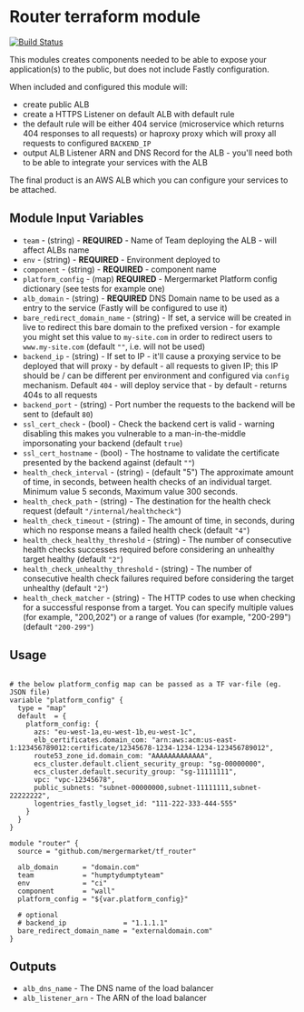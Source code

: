 Router terraform module
================================

[![Build Status](https://travis-ci.org/mergermarket/tf_router.svg?branch=master)](https://travis-ci.org/mergermarket/tf__router)

This modules creates components needed to be able to expose your application(s) to the public, but does not include Fastly configuration.

When included and configured this module will:
- create public ALB
- create a HTTPS Listener on default ALB with default rule
- the default rule will be either 404 service (microservice which returns 404 responses to all requests) or haproxy proxy which will proxy all requests to configured `BACKEND_IP`
- output ALB Listener ARN and DNS Record for the ALB - you'll need both to be able to integrate your services with the ALB

The final product is an AWS ALB which you can configure your services to be attached.

Module Input Variables
----------------------

- `team` - (string) - **REQUIRED** - Name of Team deploying the ALB - will affect ALBs name
- `env` - (string) - **REQUIRED** - Environment deployed to
- `component` - (string) - **REQUIRED** - component name
- `platform_config` - (map) **REQUIRED** - Mergermarket Platform config dictionary (see tests for example one)
- `alb_domain` - (string) - **REQUIRED** DNS Domain name to be used as a entry to the service (Fastly will be configured to use it)
- `bare_redirect_domain_name` - (string) - If set, a service will be created in live to redirect this bare domain to the prefixed version - for example you might set this value to `my-site.com` in order to redirect users to `www.my-site.com` (default `""`, i.e. will not be used)
- `backend_ip` - (string) - If set to IP - it'll cause a proxying service to be deployed that will proxy - by default - all requests to given IP; this IP should be / can be different per environment and configured via `config` mechanism.  Default `404` - will deploy service that - by default - returns 404s to all requests
- `backend_port` - (string) - Port number the requests to the backend will be sent to (default `80`)
- `ssl_cert_check` - (bool) - Check the backend cert is valid - warning disabling this makes you vulnerable to a man-in-the-middle imporsonating your backend (default `true`)
- `ssl_cert_hostname` - (bool) - The hostname to validate the certificate presented by the backend against (default `""`)
- `health_check_interval` - (string) - (default "5") The approximate amount of time, in seconds, between health checks of an individual target. Minimum value 5 seconds, Maximum value 300 seconds.
- `health_check_path` - (string) - The destination for the health check request (default `"/internal/healthcheck"`)
- `health_check_timeout` - (string) - The amount of time, in seconds, during which no response means a failed health check (default `"4"`)
- `health_check_healthy_threshold` - (string) - The number of consecutive health checks successes required before considering an unhealthy target healthy (default `"2"`)
- `health_check_unhealthy_threshold` - (string) - The number of consecutive health check failures required before considering the target unhealthy (default `"2"`)
- `health_check_matcher` - (string) - The HTTP codes to use when checking for a successful response from a target. You can specify multiple values (for example, "200,202") or a range of values (for example, "200-299") (default `"200-299"`) 

Usage
-----
```hcl

# the below platform_config map can be passed as a TF var-file (eg. JSON file)
variable "platform_config" {
  type = "map"
  default  = {
    platform_config: {
      azs: "eu-west-1a,eu-west-1b,eu-west-1c",
      elb_certificates.domain_com: "arn:aws:acm:us-east-1:123456789012:certificate/12345678-1234-1234-1234-123456789012",
      route53_zone_id.domain_com: "AAAAAAAAAAAAA",
      ecs_cluster.default.client_security_group: "sg-00000000",
      ecs_cluster.default.security_group: "sg-11111111",
      vpc: "vpc-12345678",
      public_subnets: "subnet-00000000,subnet-11111111,subnet-22222222",
      logentries_fastly_logset_id: "111-222-333-444-555"
    }
  }
}

module "router" {
  source = "github.com/mergermarket/tf_router"

  alb_domain      = "domain.com"
  team            = "humptydumptyteam"
  env             = "ci"
  component       = "wall"
  platform_config = "${var.platform_config}"

  # optional
  # backend_ip              = "1.1.1.1"
  bare_redirect_domain_name = "externaldomain.com"
}
```

Outputs
-------
- `alb_dns_name` - The DNS name of the load balancer
- `alb_listener_arn` - The ARN of the load balancer
